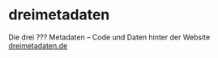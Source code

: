 # dreimetadaten
Die drei ??? Metadaten – Code und Daten hinter der Website [dreimetadaten.de](http://dreimetadaten.de)
